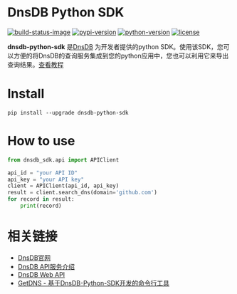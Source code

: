 # DnsDB Python SDK

[![build-status-image]][travis]
[![pypi-version]][pypi]
[![python-version]][pypi]
[![license]][pypi]

**dnsdb-python-sdk** 是[DnsDB](https://dnsdb.io) 为开发者提供的python SDK。使用该SDK，您可以方便的将DnsDB的查询服务集成到您的python应用中，您也可以利用它来导出查询结果。[查看教程](https://github.com/dnsdb-team/dnsdb-python-sdk/wiki/Tutorials)

# Install

```shell
pip install --upgrade dnsdb-python-sdk
```

# How to use

```python
from dnsdb_sdk.api import APIClient

api_id = "your API ID"
api_key = "your API key"
client = APIClient(api_id, api_key)
result = client.search_dns(domain='github.com')
for record in result:
    print(record)
```

# 相关链接
* [DnsDB官网](https://dnsdb.io)
* [DnsDB API服务介绍](https://dnsdb.io/apiservice)
* [DnsDB Web API](https://apidoc.dnsdb.io)
* [GetDNS - 基于DnsDB-Python-SDK开发的命令行工具](https://getdns.dnsdb.io)

[build-status-image]: https://img.shields.io/travis/dnsdb-team/dnsdb-python-sdk/master.svg
[travis]: https://travis-ci.org/dnsdb-team/dnsdb-python-sdk
[pypi-version]: https://img.shields.io/pypi/v/dnsdb-python-sdk.svg
[pypi]: https://pypi.python.org/pypi/dnsdb-python-sdk
[python-version]: https://img.shields.io/pypi/pyversions/dnsdb-python-sdk.svg
[license]: https://img.shields.io/pypi/l/dnsdb-python-sdk.svg
